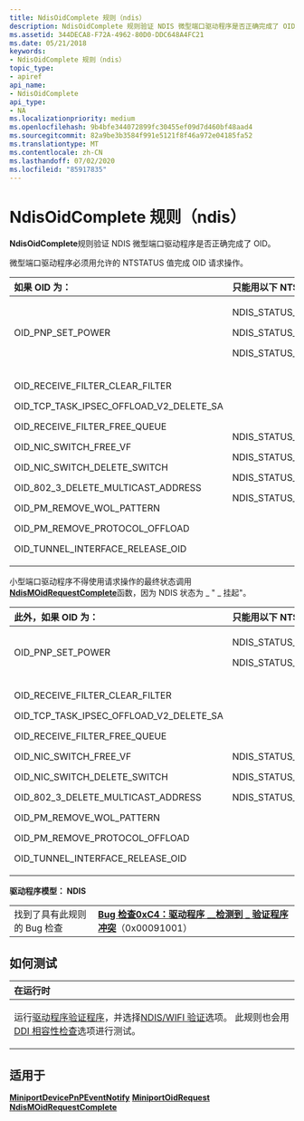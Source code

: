 ```yaml
---
title: NdisOidComplete 规则（ndis）
description: NdisOidComplete 规则验证 NDIS 微型端口驱动程序是否正确完成了 OID。
ms.assetid: 344DECA8-F72A-4962-80D0-DDC648A4FC21
ms.date: 05/21/2018
keywords:
- NdisOidComplete 规则（ndis）
topic_type:
- apiref
api_name:
- NdisOidComplete
api_type:
- NA
ms.localizationpriority: medium
ms.openlocfilehash: 9b4bfe344072899fc30455ef09d7d460bf48aad4
ms.sourcegitcommit: 82a9be3b3584f991e5121f8f46a972e04185fa52
ms.translationtype: MT
ms.contentlocale: zh-CN
ms.lasthandoff: 07/02/2020
ms.locfileid: "85917835"
---
```

# <a name="ndisoidcomplete-rule-ndis"></a>NdisOidComplete 规则（ndis）


**NdisOidComplete**规则验证 NDIS 微型端口驱动程序是否正确完成了 OID。

微型端口驱动程序必须用允许的 NTSTATUS 值完成 OID 请求操作。

<table>
<colgroup>
<col width="50%" />
<col width="50%" />
</colgroup>
<thead>
<tr class="header">
<th align="left">如果 OID 为：</th>
<th align="left">只能用以下 NTSTATUS 值完成：</th>
</tr>
</thead>
<tbody>
<tr class="odd">
<td align="left"><p>OID_PNP_SET_POWER</p></td>
<td align="left"><p>NDIS_STATUS_NOT_ACCEPTED</p>
<p>NDIS_STATUS_SUCCESS</p>
<p>NDIS_STATUS_PENDING</p></td>
</tr>
<tr class="even">
<td align="left"><p>OID_RECEIVE_FILTER_CLEAR_FILTER</p>
<p>OID_TCP_TASK_IPSEC_OFFLOAD_V2_DELETE_SA</p>
<p>OID_RECEIVE_FILTER_FREE_QUEUE</p>
<p>OID_NIC_SWITCH_FREE_VF</p>
<p>OID_NIC_SWITCH_DELETE_SWITCH</p>
<p>OID_802_3_DELETE_MULTICAST_ADDRESS</p>
<p>OID_PM_REMOVE_WOL_PATTERN</p>
<p>OID_PM_REMOVE_PROTOCOL_OFFLOAD</p>
<p>OID_TUNNEL_INTERFACE_RELEASE_OID</p></td>
<td align="left"><p>NDIS_STATUS_NOT_ACCEPTED</p>
<p>NDIS_STATUS_REQUEST_ABORTED</p>
<p>NDIS_STATUS_SUCCESS</p>
<p>NDIS_STATUS_PENDING</p></td>
</tr>
</tbody>
</table>

 

小型端口驱动程序不得使用请求操作的最终状态调用[**NdisMOidRequestComplete**](https://docs.microsoft.com/windows-hardware/drivers/ddi/ndis/nf-ndis-ndismoidrequestcomplete)函数，因为 NDIS 状态为 \_ " \_ 挂起"。

<table>
<colgroup>
<col width="50%" />
<col width="50%" />
</colgroup>
<thead>
<tr class="header">
<th align="left">此外，如果 OID 为：</th>
<th align="left">只能用以下 NTSTATUS 值完成：</th>
</tr>
</thead>
<tbody>
<tr class="odd">
<td align="left"><p>OID_PNP_SET_POWER</p></td>
<td align="left"><p>NDIS_STATUS_NOT_ACCEPTED</p>
<p>NDIS_STATUS_SUCCESS</p></td>
</tr>
<tr class="even">
<td align="left"><p>OID_RECEIVE_FILTER_CLEAR_FILTER</p>
<p>OID_TCP_TASK_IPSEC_OFFLOAD_V2_DELETE_SA</p>
<p>OID_RECEIVE_FILTER_FREE_QUEUE</p>
<p>OID_NIC_SWITCH_FREE_VF</p>
<p>OID_NIC_SWITCH_DELETE_SWITCH</p>
<p>OID_802_3_DELETE_MULTICAST_ADDRESS</p>
<p>OID_PM_REMOVE_WOL_PATTERN</p>
<p>OID_PM_REMOVE_PROTOCOL_OFFLOAD</p>
<p>OID_TUNNEL_INTERFACE_RELEASE_OID</p></td>
<td align="left"><p>NDIS_STATUS_NOT_ACCEPTED</p>
<p>NDIS_STATUS_REQUEST_ABORTED</p>
<p>NDIS_STATUS_SUCCESS</p></td>
</tr>
</tbody>
</table>

 

**驱动程序模型： NDIS**

|                                   |                                                                                                                                       |
|-----------------------------------|---------------------------------------------------------------------------------------------------------------------------------------|
| 找到了具有此规则的 Bug 检查 | [**Bug 检查0xC4：驱动程序 \_\_检测到 \_ 验证程序冲突**](https://docs.microsoft.com/windows-hardware/drivers/debugger/bug-check-0xc4--driver-verifier-detected-violation)（0x00091001） |

<a name="how-to-test"></a>如何测试
-----------

<table>
<colgroup>
<col width="100%" />
</colgroup>
<thead>
<tr class="header">
<th align="left">在运行时</th>
</tr>
</thead>
<tbody>
<tr class="odd">
<td align="left"><p>运行<a href="https://docs.microsoft.com/windows-hardware/drivers/devtest/driver-verifier" data-raw-source="[Driver Verifier](https://docs.microsoft.com/windows-hardware/drivers/devtest/driver-verifier)">驱动程序验证程序</a>，并选择<a href="https://docs.microsoft.com/windows-hardware/drivers/devtest/ndis-wifi-verification" data-raw-source="[NDIS/WIFI verification](https://docs.microsoft.com/windows-hardware/drivers/devtest/ndis-wifi-verification)">NDIS/WIFI 验证</a>选项。 此规则也会用<a href="https://docs.microsoft.com/windows-hardware/drivers/devtest/ddi-compliance-checking" data-raw-source="[DDI compliance checking](https://docs.microsoft.com/windows-hardware/drivers/devtest/ddi-compliance-checking)">DDI 相容性检查</a>选项进行测试。</p></td>
</tr>
</tbody>
</table>

 

<a name="applies-to"></a>适用于
----------

[**MiniportDevicePnPEventNotify**](https://docs.microsoft.com/windows-hardware/drivers/ddi/ndis/nc-ndis-miniport_device_pnp_event_notify) 
[**MiniportOidRequest**](https://docs.microsoft.com/windows-hardware/drivers/ddi/ndis/nc-ndis-miniport_oid_request) 
[**NdisMOidRequestComplete**](https://docs.microsoft.com/windows-hardware/drivers/ddi/ndis/nf-ndis-ndismoidrequestcomplete)
 

 





